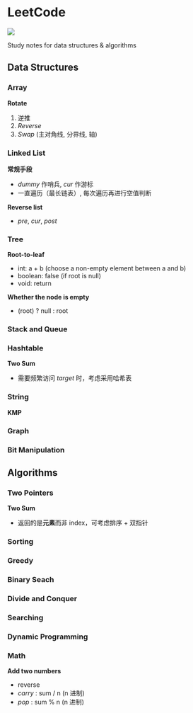 # LeetCode

[![](https://img.shields.io/badge/Algo-Daily-orange?style=flat-square)	](https://github.com/ceezyyy/daily-algo)

Study notes for data structures & algorithms

## Data Structures

### Array

**Rotate**

1. 逆推
2. *Reverse*
3. *Swap* (主对角线, 分界线, 轴)



### Linked List

**常规手段**

- *dummy* 作哨兵, *cur* 作游标
- 一直遍历（最长链表）, 每次遍历再进行空值判断



**Reverse list**

- *pre*, *cur*, *post*



### Tree

**Root-to-leaf**

- int: a + b (choose a non-empty element between a and b)
- boolean: false (if root is null)
- void: return 



**Whether the node is empty**

- (root) ? null : root




### Stack and Queue



### Hashtable

**Two Sum**

- 需要频繁访问 *target* 时，考虑采用哈希表

  

### String

**KMP**



### Graph







### Bit Manipulation







## Algorithms

### Two Pointers

**Two Sum**

- 返回的是**元素**而非 index，可考虑排序 + 双指针





### Sorting





### Greedy





### Binary Seach



### Divide and Conquer





### Searching









### Dynamic Programming



### Math

**Add two numbers**

- reverse
- *carry* : sum / n (n 进制)
- *pop* : sum % n (n 进制)



